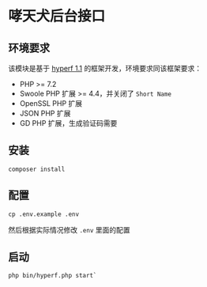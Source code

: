 # 哮天犬后台接口

## 环境要求

该模块是基于 [hyperf 1.1](https://hyperf.wiki/1.1/#/zh-cn/quick-start/install) 的框架开发，环境要求同该框架要求：

- PHP >= 7.2
- Swoole PHP 扩展 >= 4.4，并关闭了 `Short Name`
- OpenSSL PHP 扩展
- JSON PHP 扩展
- GD PHP 扩展，生成验证码需要

## 安装

```shell
composer install
```

## 配置

```shell
cp .env.example .env
```

然后根据实际情况修改 `.env` 里面的配置

## 启动

```shell
php bin/hyperf.php start`
```
